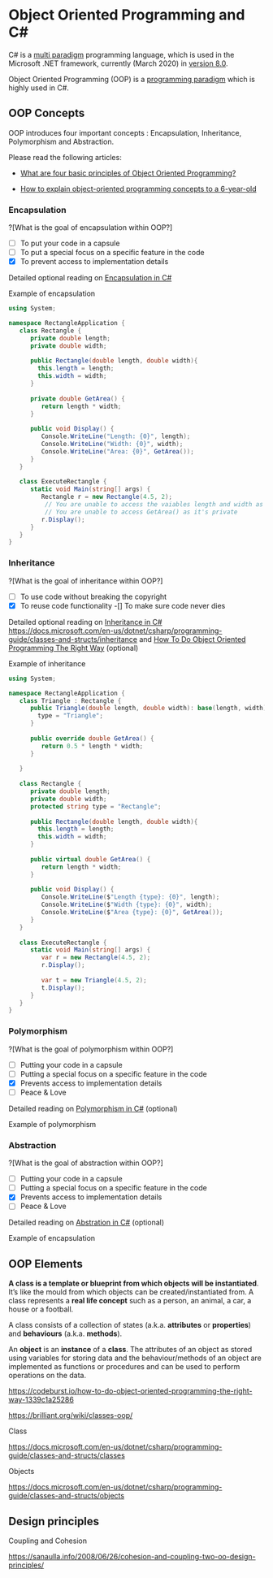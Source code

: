 # Object Oriented Programming and C#

C# is a [multi paradigm](https://en.wikipedia.org/wiki/Comparison_of_multi-paradigm_programming_languages) programming language, which is used in the Microsoft .NET framework, currently (March 2020) in [version 8.0](https://docs.microsoft.com/da-dk/dotnet/csharp/language-reference/proposals/csharp-8.0/nullable-reference-types).

Object Oriented Programming (OOP) is a [programming paradigm](https://en.wikipedia.org/wiki/Programming_paradigm) which is highly used in C#.

## OOP Concepts

OOP introduces four important concepts : Encapsulation, Inheritance, Polymorphism and Abstraction.

Please read the following articles:

- [What are four basic principles of Object Oriented Programming?](https://medium.com/@cancerian0684/what-are-four-basic-principles-of-object-oriented-programming-645af8b43727)

- [How to explain object-oriented programming concepts to a 6-year-old](https://www.freecodecamp.org/news/object-oriented-programming-concepts-21bb035f7260/)

### Encapsulation

?[What is the goal of encapsulation within OOP?]
-[ ] To put your code in a capsule
-[ ] To put a special focus on a specific feature in the code
-[x] To prevent access to implementation details

Detailed optional reading on [Encapsulation in C#](https://www.tutorialspoint.com/csharp/csharp_encapsulation.htm)

Example of encapsulation

```C# runnable
using System;

namespace RectangleApplication {
   class Rectangle {
      private double length;
      private double width;
      
      public Rectangle(double length, double width){
      	this.length = length;
        this.width = width;
      }
       
      private double GetArea() {
         return length * width;
      }
       
      public void Display() {
         Console.WriteLine("Length: {0}", length);
         Console.WriteLine("Width: {0}", width);
         Console.WriteLine("Area: {0}", GetArea());
      }
   }
   
   class ExecuteRectangle {
      static void Main(string[] args) {
         Rectangle r = new Rectangle(4.5, 2);
          // You are unable to access the vaiables length and width as they are private
          // You are unable to access GetArea() as it's private
         r.Display();
      }
   }
}


```

### Inheritance

?[What is the goal of inheritance within OOP?]
-[ ] To use code without breaking the copyright
-[x] To reuse code functionality 
-[] To make sure code never dies

Detailed optional reading on [Inheritance in C#](https://www.tutorialspoint.com/csharp/csharp_inheritance.htm) https://docs.microsoft.com/en-us/dotnet/csharp/programming-guide/classes-and-structs/inheritance and [How To Do Object Oriented Programming The Right Way](https://codeburst.io/how-to-do-object-oriented-programming-the-right-way-1339c1a25286) (optional)



Example of inheritance 
```C# runnable
using System;

namespace RectangleApplication {
   class Triangle : Rectangle {     
      public Triangle(double length, double width): base(length, width){
      	type = "Triangle";
      }
       
      public override double GetArea() {
         return 0.5 * length * width;
      }
       
   }
   
   class Rectangle {
      private double length;
      private double width;
      protected string type = "Rectangle";
      
      public Rectangle(double length, double width){
      	this.length = length;
        this.width = width;
      }
       
      public virtual double GetArea() {
         return length * width;
      }
       
      public void Display() {
         Console.WriteLine($"Length {type}: {0}", length);
         Console.WriteLine($"Width {type}: {0}", width);
         Console.WriteLine($"Area {type}: {0}", GetArea());
      }
   }
   
   class ExecuteRectangle {
      static void Main(string[] args) {
         var r = new Rectangle(4.5, 2);
         r.Display();
         
         var t = new Triangle(4.5, 2);
         t.Display();
      }
   }
}


```

### Polymorphism

?[What is the goal of polymorphism within OOP?]
-[ ] Putting your code in a capsule
-[ ] Putting a special focus on a specific feature in the code
-[x] Prevents access to implementation details
-[ ] Peace & Love

Detailed reading on [Polymorphism in C#](https://docs.microsoft.com/en-us/dotnet/csharp/programming-guide/classes-and-structs/polymorphism) (optional)

Example of polymorphism 

### Abstraction

?[What is the goal of abstraction within OOP?]
-[ ] Putting your code in a capsule
-[ ] Putting a special focus on a specific feature in the code
-[x] Prevents access to implementation details
-[ ] Peace & Love

Detailed reading on [Abstration in C#](https://www.geeksforgeeks.org/c-sharp-abstraction/) (optional)

Example of encapsulation

## OOP Elements

**A class is a template or blueprint from which objects will be instantiated**. It’s like the mould from which objects can be created/instantiated from. A class represents a **real life concept** such as a person, an animal, a car, a house or a football.



A class consists of a collection of states (a.k.a. **attributes** or **properties**) and **behaviours** (a.k.a. **methods**). 

An **object** is an **instance** of a **class**. The attributes of an object as stored using variables for storing data  and the behaviour/methods of an object are implemented as functions or  procedures and can be used to perform operations on the data.

https://codeburst.io/how-to-do-object-oriented-programming-the-right-way-1339c1a25286

https://brilliant.org/wiki/classes-oop/

Class

https://docs.microsoft.com/en-us/dotnet/csharp/programming-guide/classes-and-structs/classes

Objects

https://docs.microsoft.com/en-us/dotnet/csharp/programming-guide/classes-and-structs/objects

## Design principles

Coupling and Cohesion

https://sanaulla.info/2008/06/26/cohesion-and-coupling-two-oo-design-principles/

## 

## 
